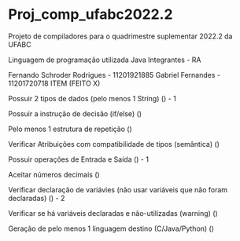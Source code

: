# Proj_comp_ufabc2022.2
Projeto de compiladores para o quadrimestre suplementar 2022.2 da UFABC

Linguagem de programação utilizada Java
Integrantes - RA 

Fernando Schroder Rodrigues - 11201921885
Gabriel Fernandes           - 11201720718
ITEM (FEITO X)

Possuir 2 tipos de dados (pelo menos 1 String)  () - 1

Possuir a instrução de decisão (if/else) 	() 

Pelo menos 1 estrutura de repetição 	()

Verificar Atribuições com compatibilidade de tipos (semântica)  ()

Possuir operações de Entrada e Saída 	() - 1

Aceitar números decimais  	()

Verificar declaração de variávies (não usar variáveis que não foram declaradas) 	() - 2

Verificar se há variáveis declaradas e não-utilizadas (warning) ()

Geração de pelo menos 1 linguagem destino (C/Java/Python) ()
